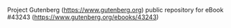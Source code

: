 Project Gutenberg (https://www.gutenberg.org) public repository for eBook #43243 (https://www.gutenberg.org/ebooks/43243)
